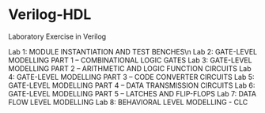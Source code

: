 # Verilog-HDL
Laboratory Exercise in Verilog

Lab 1: MODULE INSTANTIATION AND TEST BENCHES\n
Lab 2: GATE-LEVEL MODELLING PART 1 – COMBINATIONAL LOGIC GATES
Lab 3: GATE-LEVEL MODELLING PART 2 – ARITHMETIC AND LOGIC FUNCTION CIRCUITS
Lab 4: GATE-LEVEL MODELLING PART 3 – CODE CONVERTER CIRCUITS
Lab 5: GATE-LEVEL MODELLING PART 4 – DATA TRANSMISSION CIRCUITS
Lab 6: GATE-LEVEL MODELLING PART 5 – LATCHES AND FLIP-FLOPS
Lab 7: DATA FLOW LEVEL MODELLING
Lab 8: BEHAVIORAL LEVEL MODELLING - CLC
